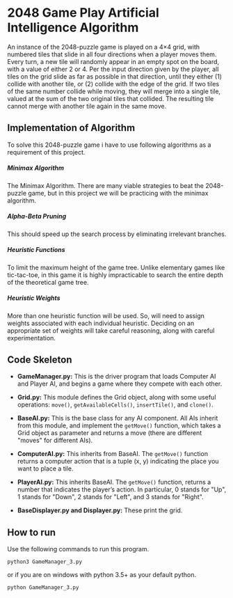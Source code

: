 # 2048 Game Play Artificial Intelligence Algorithm

An instance of the 2048-puzzle game is played on a 4×4 grid, with numbered 
tiles that slide in all four directions when a player moves them. 
Every turn, a new tile will randomly appear in an empty spot on the board,
with a value of either 2 or 4. Per the input direction given by the player,
all tiles on the grid slide as far as possible in that direction, 
until they either (1) collide with another tile, or (2) collide with 
the edge of the grid. If two tiles of the same number collide while 
moving, they will merge into a single tile, valued at the sum of the 
two original tiles that collided. The resulting tile cannot merge with 
another tile again in the same move.  

## Implementation of Algorithm
To solve this 2048-puzzle game i have to use following algorithms as a requirement of this
project.  

##### Minimax Algorithm
The Minimax Algorithm. There are many viable strategies to beat the 2048-puzzle game, but in this project we will be practicing with the minimax algorithm.

##### Alpha-Beta Pruning
This should speed up the search process by eliminating irrelevant branches. 

##### Heuristic Functions
To limit the maximum height of the game tree. Unlike elementary games like tic-tac-toe, in this game it is highly impracticable to search the entire depth of the theoretical game tree.

##### Heuristic Weights
More than one heuristic function will be used. So, will need to assign weights 
associated with each individual heuristic. Deciding on an appropriate set 
of weights will take careful reasoning, along with careful experimentation.

## Code Skeleton

- **GameManager.py:** 
This is the driver program that loads Computer AI and Player AI, 
and begins a game where they compete with each other. 

- **Grid.py:** 
This module defines the Grid object, along with some useful operations: 
`move()`, `getAvailableCells()`, `insertTile()`, and `clone()`. 
- **BaseAI.py:** 
This is the base class for any AI component. All AIs inherit from this 
module, and implement the `getMove()` function, which takes a Grid object 
as parameter and returns a move (there are different "moves" for different
AIs).
- **ComputerAI.py:** 
This inherits from BaseAI. The `getMove()` function returns a computer action
 that is a tuple (x, y) indicating the place you want to place a tile.
- **PlayerAI.py:** 
This inherits BaseAI. The `getMove()` function, returns a number that indicates the player’s action. 
In particular, 0 stands for "Up", 1 stands for "Down", 2 stands for "Left",
 and 3 stands for "Right".
- **BaseDisplayer.py and Displayer.py:**
These print the grid.
 
 ## How to run 
Use the following commands to run this program. 
 
`python3 GameManager_3.py`  
 
or if you are on windows with python 3.5+ as your default python. 

`python GameManager_3.py`